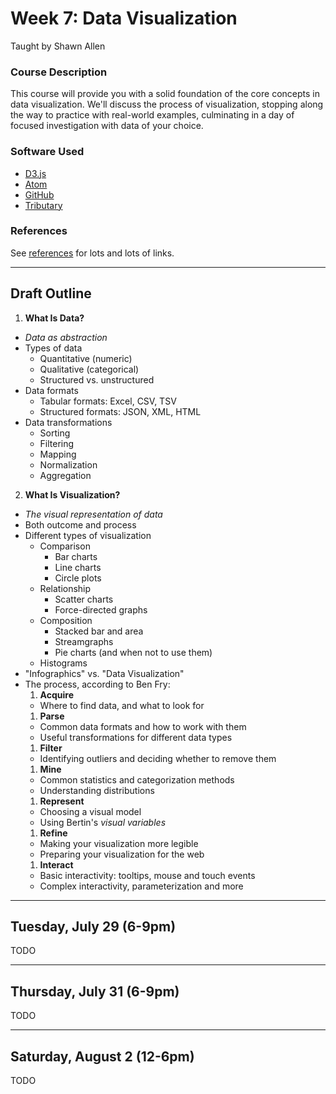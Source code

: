 # Week 7: Data Visualization
Taught by Shawn Allen

### Course Description
This course will provide you with a solid foundation of the core concepts in
data visualization. We'll discuss the process of visualization, stopping along
the way to practice with real-world examples, culminating in a day of focused
investigation with data of your choice.

### Software Used
* [D3.js](http://d3js.org)
* [Atom](http://atom.io)
* [GitHub](https://github.com)
* [Tributary](http://tributary.io)

### References
See [references](references.md) for lots and lots of links.

<hr>

## Draft Outline

1. **What Is Data?**
  * *Data as abstraction*
  * Types of data
    * Quantitative (numeric)
    * Qualitative (categorical)
    * Structured vs. unstructured
  * Data formats
    * Tabular formats: Excel, CSV, TSV
    * Structured formats: JSON, XML, HTML
  * Data transformations
    * Sorting
    * Filtering
    * Mapping
    * Normalization
    * Aggregation
2. **What Is Visualization?**
  * *The visual representation of data*
  * Both outcome and process
  * Different types of visualization
    * Comparison
      * Bar charts
      * Line charts
      * Circle plots
    * Relationship
      * Scatter charts
      * Force-directed graphs
    * Composition
      * Stacked bar and area
      * Streamgraphs
      * Pie charts (and when not to use them)
    * Histograms
  * "Infographics" vs. "Data Visualization"
  * The process, according to Ben Fry:
    1. **Acquire**
      * Where to find data, and what to look for
    1. **Parse**
      * Common data formats and how to work with them
      * Useful transformations for different data types
    1. **Filter**
      * Identifying outliers and deciding whether to remove them
    1. **Mine**
      * Common statistics and categorization methods
      * Understanding distributions
    1. **Represent**
      * Choosing a visual model
      * Using Bertin's *visual variables*
    1. **Refine**
      * Making your visualization more legible
      * Preparing your visualization for the web
    1. **Interact**
      * Basic interactivity: tooltips, mouse and touch events
      * Complex interactivity, parameterization and more


<hr>

## Tuesday, July 29 (6-9pm)
TODO

<hr>

## Thursday, July 31 (6-9pm)
TODO

<hr>

## Saturday, August 2 (12-6pm)
TODO
